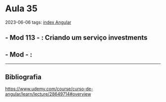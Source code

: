 # Aula 35
2023-06-06
tags: [index Angular](../index%20Angular.md)

## - Mod 113 - : Criando um serviço investments

 

## - Mod  - :



-----------------------------------------------
## Bibliografia

https://www.udemy.com/course/curso-de-angular/learn/lecture/28649714#overview